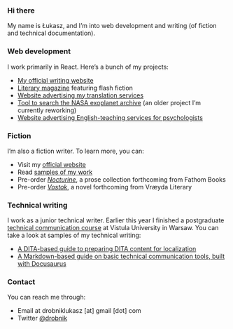 ### Hi there

My name is Łukasz, and I’m into web development and writing (of fiction and technical documentation).


### Web development

I work primarily in React. Here’s a bunch of my projects:
- [My official writing website](https://github.com/ldrobnik/drobnik-writing)
- [Literary magazine](https://github.com/ldrobnik/blyski) featuring flash fiction
- [Website advertising my translation services](https://github.com/ldrobnik/medical-translations)
- [Tool to search the NASA exoplanet archive](https://github.com/ldrobnik/exoplanets) (an older project I’m currently reworking)
- [Website advertising English-teaching services for psychologists](https://github.com/ldrobnik/angielski-w-psychologii)

### Fiction

I’m also a fiction writer. To learn more, you can:
- Visit my [official website](https://drobnik.co/)
- Read [samples of my work](https://drobnik.co/texts/)
- Pre-order [*Nocturine*](http://fathombooks.org/html/drobnik.html), a prose collection forthcoming from Fathom Books
- Pre-order [*Vostok*](https://www.vraeydamedia.ca/shop/x55ht1b0h70i3bwv9qismih2f6b5nk), a novel forthcoming from Vræyda Literary

### Technical writing

I work as a junior technical writer. Earlier this year I finished a postgraduate [technical communication course](https://www.vistula.edu.pl/kierunki-studiow/kontynuacja-edukacji/studia-podyplomowe/informatyka/komunikacja-techniczna) at Vistula University in Warsaw.
You can take a look at samples of my technical writing:
- [A DITA-based guide to preparing DITA content for localization](https://prepare-dita-for-l10n.netlify.app/)
- [A Markdown-based guide on basic technical communication tools, built with Docusaurus](https://tech-comm-tools.netlify.app/)

### Contact

You can reach me through:
- Email at drobniklukasz [at] gmail [dot] com
- Twitter [@drobnik](https://twitter.com/drobnik)
